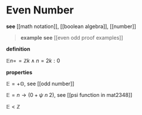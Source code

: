 # Even Number

**see** [[math notation]], [[boolean algebra]], [[number]]

> **example** **see** [[even odd proof examples]]

**definition**

$\mathbb E n =\!= \mathbb Z k \land n = 2k : 0$

**properties**

$\mathbb E = +\mathbb O$, see [[odd number]]

$\mathbb E = n \rightarrow (0 + \psi\ n\ 2)$, see [[psi function in mat2348]]

$\mathbb E < \mathbb Z$
